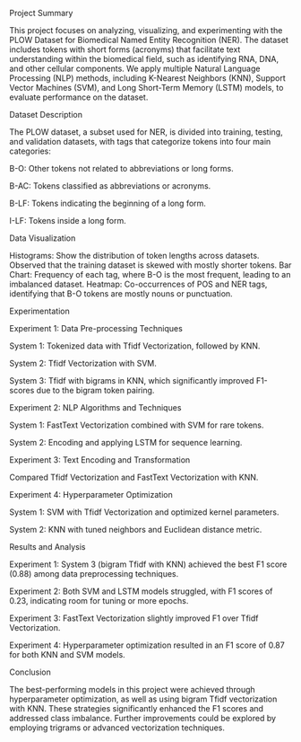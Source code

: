 Project Summary

This project focuses on analyzing, visualizing, and experimenting with the PLOW Dataset for Biomedical Named Entity Recognition (NER). The dataset includes tokens with short forms (acronyms) that facilitate text understanding within the biomedical field, such as identifying RNA, DNA, and other cellular components. We apply multiple Natural Language Processing (NLP) methods, including K-Nearest Neighbors (KNN), Support Vector Machines (SVM), and Long Short-Term Memory (LSTM) models, to evaluate performance on the dataset.

Dataset Description

The PLOW dataset, a subset used for NER, is divided into training, testing, and validation datasets, with tags that categorize tokens into four main categories:

B-O: Other tokens not related to abbreviations or long forms.

B-AC: Tokens classified as abbreviations or acronyms.

B-LF: Tokens indicating the beginning of a long form.

I-LF: Tokens inside a long form.

Data Visualization

Histograms: Show the distribution of token lengths across datasets. Observed that the training dataset is skewed with mostly shorter tokens.
Bar Chart: Frequency of each tag, where B-O is the most frequent, leading to an imbalanced dataset.
Heatmap: Co-occurrences of POS and NER tags, identifying that B-O tokens are mostly nouns or punctuation.

Experimentation

Experiment 1: Data Pre-processing Techniques

System 1: Tokenized data with Tfidf Vectorization, followed by KNN.

System 2: Tfidf Vectorization with SVM.

System 3: Tfidf with bigrams in KNN, which significantly improved F1-scores due to the bigram token pairing.

Experiment 2: NLP Algorithms and Techniques

System 1: FastText Vectorization combined with SVM for rare tokens.

System 2: Encoding and applying LSTM for sequence learning.


Experiment 3: Text Encoding and Transformation

Compared Tfidf Vectorization and FastText Vectorization with KNN.

Experiment 4: Hyperparameter Optimization

System 1: SVM with Tfidf Vectorization and optimized kernel parameters.

System 2: KNN with tuned neighbors and Euclidean distance metric.

Results and Analysis

Experiment 1: System 3 (bigram Tfidf with KNN) achieved the best F1 score (0.88) among data preprocessing techniques.

Experiment 2: Both SVM and LSTM models struggled, with F1 scores of 0.23, indicating room for tuning or more epochs.

Experiment 3: FastText Vectorization slightly improved F1 over Tfidf Vectorization.

Experiment 4: Hyperparameter optimization resulted in an F1 score of 0.87 for both KNN and SVM models.

Conclusion

The best-performing models in this project were achieved through hyperparameter optimization, as well as using bigram Tfidf vectorization with KNN. These strategies significantly enhanced the F1 scores and addressed class imbalance. Further improvements could be explored by employing trigrams or advanced vectorization techniques.


